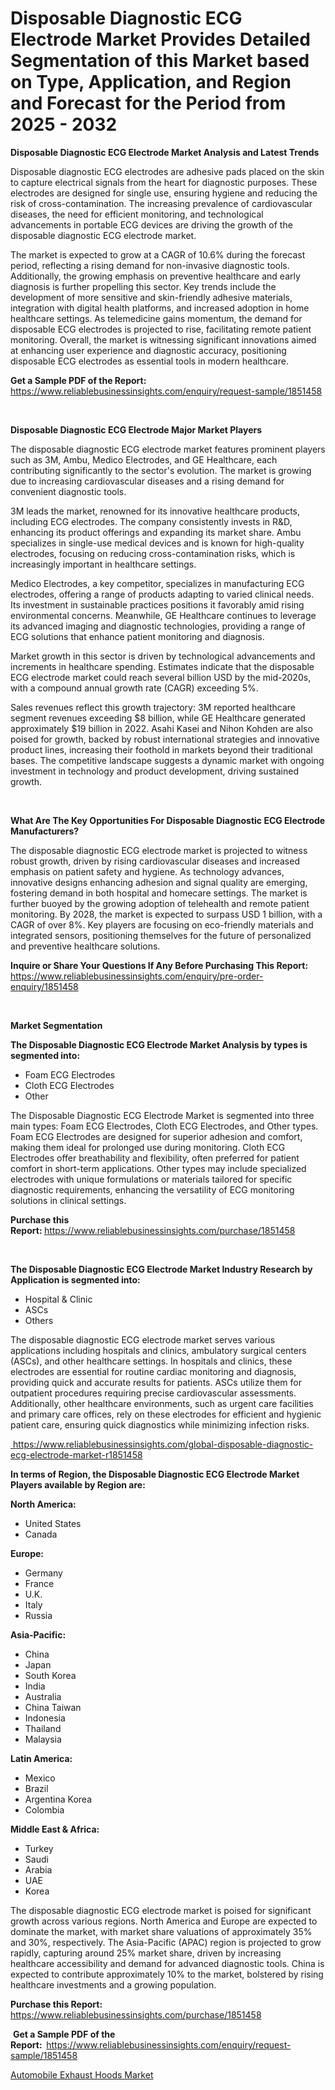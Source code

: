 <p><h1>Disposable Diagnostic ECG Electrode Market Provides Detailed Segmentation of this Market based on Type, Application, and Region and Forecast for the Period from 2025 - 2032</h1></p><p><strong>Disposable Diagnostic ECG Electrode Market Analysis and Latest Trends</strong></p>
<p><p>Disposable diagnostic ECG electrodes are adhesive pads placed on the skin to capture electrical signals from the heart for diagnostic purposes. These electrodes are designed for single use, ensuring hygiene and reducing the risk of cross-contamination. The increasing prevalence of cardiovascular diseases, the need for efficient monitoring, and technological advancements in portable ECG devices are driving the growth of the disposable diagnostic ECG electrode market.</p><p>The market is expected to grow at a CAGR of 10.6% during the forecast period, reflecting a rising demand for non-invasive diagnostic tools. Additionally, the growing emphasis on preventive healthcare and early diagnosis is further propelling this sector. Key trends include the development of more sensitive and skin-friendly adhesive materials, integration with digital health platforms, and increased adoption in home healthcare settings. As telemedicine gains momentum, the demand for disposable ECG electrodes is projected to rise, facilitating remote patient monitoring. Overall, the market is witnessing significant innovations aimed at enhancing user experience and diagnostic accuracy, positioning disposable ECG electrodes as essential tools in modern healthcare.</p></p>
<p><strong>Get a Sample PDF of the Report:&nbsp;</strong> <a href="https://www.reliablebusinessinsights.com/enquiry/request-sample/1851458?utm_campaign=3383&utm_medium=2&utm_source=Github&utm_content=ia&utm_term=26032025&utm_id=disposable-diagnostic-ecg-electrode">https://www.reliablebusinessinsights.com/enquiry/request-sample/1851458</a></p>
<p>&nbsp;</p>
<p><strong>Disposable Diagnostic ECG Electrode Major Market Players</strong></p>
<p><p>The disposable diagnostic ECG electrode market features prominent players such as 3M, Ambu, Medico Electrodes, and GE Healthcare, each contributing significantly to the sector's evolution. The market is growing due to increasing cardiovascular diseases and a rising demand for convenient diagnostic tools.</p><p>3M leads the market, renowned for its innovative healthcare products, including ECG electrodes. The company consistently invests in R&D, enhancing its product offerings and expanding its market share. Ambu specializes in single-use medical devices and is known for high-quality electrodes, focusing on reducing cross-contamination risks, which is increasingly important in healthcare settings.</p><p>Medico Electrodes, a key competitor, specializes in manufacturing ECG electrodes, offering a range of products adapting to varied clinical needs. Its investment in sustainable practices positions it favorably amid rising environmental concerns. Meanwhile, GE Healthcare continues to leverage its advanced imaging and diagnostic technologies, providing a range of ECG solutions that enhance patient monitoring and diagnosis.</p><p>Market growth in this sector is driven by technological advancements and increments in healthcare spending. Estimates indicate that the disposable ECG electrode market could reach several billion USD by the mid-2020s, with a compound annual growth rate (CAGR) exceeding 5%. </p><p>Sales revenues reflect this growth trajectory: 3M reported healthcare segment revenues exceeding $8 billion, while GE Healthcare generated approximately $19 billion in 2022. Asahi Kasei and Nihon Kohden are also poised for growth, backed by robust international strategies and innovative product lines, increasing their foothold in markets beyond their traditional bases. The competitive landscape suggests a dynamic market with ongoing investment in technology and product development, driving sustained growth.</p></p>
<p>&nbsp;</p>
<p><strong>What Are The Key Opportunities For Disposable Diagnostic ECG Electrode Manufacturers?</strong></p>
<p><p>The disposable diagnostic ECG electrode market is projected to witness robust growth, driven by rising cardiovascular diseases and increased emphasis on patient safety and hygiene. As technology advances, innovative designs enhancing adhesion and signal quality are emerging, fostering demand in both hospital and homecare settings. The market is further buoyed by the growing adoption of telehealth and remote patient monitoring. By 2028, the market is expected to surpass USD 1 billion, with a CAGR of over 8%. Key players are focusing on eco-friendly materials and integrated sensors, positioning themselves for the future of personalized and preventive healthcare solutions.</p></p>
<p><strong>Inquire or Share Your Questions If Any Before Purchasing This Report:</strong> <a href="https://www.reliablebusinessinsights.com/enquiry/pre-order-enquiry/1851458?utm_campaign=3383&utm_medium=2&utm_source=Github&utm_content=ia&utm_term=26032025&utm_id=disposable-diagnostic-ecg-electrode">https://www.reliablebusinessinsights.com/enquiry/pre-order-enquiry/1851458</a></p>
<p>&nbsp;</p>
<p><strong>Market Segmentation</strong></p>
<p><strong>The Disposable Diagnostic ECG Electrode Market Analysis by types is segmented into:</strong></p>
<p><ul><li>Foam ECG Electrodes</li><li>Cloth ECG Electrodes</li><li>Other</li></ul></p>
<p><p>The Disposable Diagnostic ECG Electrode Market is segmented into three main types: Foam ECG Electrodes, Cloth ECG Electrodes, and Other types. Foam ECG Electrodes are designed for superior adhesion and comfort, making them ideal for prolonged use during monitoring. Cloth ECG Electrodes offer breathability and flexibility, often preferred for patient comfort in short-term applications. Other types may include specialized electrodes with unique formulations or materials tailored for specific diagnostic requirements, enhancing the versatility of ECG monitoring solutions in clinical settings.</p></p>
<p><strong>Purchase this Report:&nbsp;</strong><a href="https://www.reliablebusinessinsights.com/purchase/1851458?utm_campaign=3383&utm_medium=2&utm_source=Github&utm_content=ia&utm_term=26032025&utm_id=disposable-diagnostic-ecg-electrode">https://www.reliablebusinessinsights.com/purchase/1851458</a></p>
<p>&nbsp;</p>
<p><strong>The Disposable Diagnostic ECG Electrode Market Industry Research by Application is segmented into:</strong></p>
<p><ul><li>Hospital & Clinic</li><li>ASCs</li><li>Others</li></ul></p>
<p><p>The disposable diagnostic ECG electrode market serves various applications including hospitals and clinics, ambulatory surgical centers (ASCs), and other healthcare settings. In hospitals and clinics, these electrodes are essential for routine cardiac monitoring and diagnosis, providing quick and accurate results for patients. ASCs utilize them for outpatient procedures requiring precise cardiovascular assessments. Additionally, other healthcare environments, such as urgent care facilities and primary care offices, rely on these electrodes for efficient and hygienic patient care, ensuring quick diagnostics while minimizing infection risks.</p></p>
<p><a href="https://www.reliablebusinessinsights.com/global-disposable-diagnostic-ecg-electrode-market-r1851458?utm_campaign=3383&utm_medium=2&utm_source=Github&utm_content=ia&utm_term=26032025&utm_id=disposable-diagnostic-ecg-electrode">&nbsp;https://www.reliablebusinessinsights.com/global-disposable-diagnostic-ecg-electrode-market-r1851458</a></p>
<p><strong>In terms of Region, the Disposable Diagnostic ECG Electrode Market Players available by Region are:</strong></p>
<p>
    <p> <strong> North America: </strong>
        <ul>
            <li>United States</li>
            <li>Canada</li>
        </ul>
        </p> 
    <p> <strong> Europe: </strong>
        <ul>
            <li>Germany</li>
            <li>France</li>
            <li>U.K.</li>
            <li>Italy</li>
            <li>Russia</li>
        </ul>
        </p> 
    <p> <strong> Asia-Pacific: </strong>
        <ul>
            <li>China</li>
            <li>Japan</li>
            <li>South Korea</li>
            <li>India</li>
            <li>Australia</li>
            <li>China Taiwan</li>
            <li>Indonesia</li>
            <li>Thailand</li>
            <li>Malaysia</li>
        </ul>
        </p> 
    <p> <strong> Latin America: </strong>
        <ul>
            <li>Mexico</li>
            <li>Brazil</li>
            <li>Argentina Korea</li>
            <li>Colombia</li>
        </ul>
        </p> 
    <p> <strong> Middle East & Africa: </strong>
        <ul>
            <li>Turkey</li>
            <li>Saudi</li>
            <li>Arabia</li>
            <li>UAE</li>
            <li>Korea</li>
        </ul>
    </p>
    </p>
<p><p>The disposable diagnostic ECG electrode market is poised for significant growth across various regions. North America and Europe are expected to dominate the market, with market share valuations of approximately 35% and 30%, respectively. The Asia-Pacific (APAC) region is projected to grow rapidly, capturing around 25% market share, driven by increasing healthcare accessibility and demand for advanced diagnostic tools. China is expected to contribute approximately 10% to the market, bolstered by rising healthcare investments and a growing population.</p></p>
<p><strong>Purchase this Report: </strong><a href="https://www.reliablebusinessinsights.com/purchase/1851458?utm_campaign=3383&utm_medium=2&utm_source=Github&utm_content=ia&utm_term=26032025&utm_id=disposable-diagnostic-ecg-electrode">https://www.reliablebusinessinsights.com/purchase/1851458</a></p>
<p>&nbsp;<strong>Get a Sample PDF of the Report:&nbsp;&nbsp;</strong><a href="https://www.reliablebusinessinsights.com/enquiry/request-sample/1851458?utm_campaign=3383&utm_medium=2&utm_source=Github&utm_content=ia&utm_term=26032025&utm_id=disposable-diagnostic-ecg-electrode">https://www.reliablebusinessinsights.com/enquiry/request-sample/1851458</a></p>
<p><strong></strong></p>
<p><p><a href="https://github.com/porstheftyux/Market-Research-Report-List-1/blob/main/automobile-exhaust-hoods-market.md?utm_campaign=3383&utm_medium=2&utm_source=Github&utm_content=ia&utm_term=26032025&utm_id=disposable-diagnostic-ecg-electrode">Automobile Exhaust Hoods Market</a></p></p>